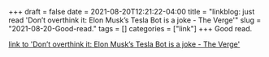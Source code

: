 +++draft = falsedate = 2021-08-20T12:21:22-04:00title = "linkblog: just read 'Don’t overthink it: Elon Musk’s Tesla Bot is a joke - The Verge'"slug = "2021-08-20-Good-read."tags = []categories = ["link"]+++Good read. [link to 'Don’t overthink it: Elon Musk’s Tesla Bot is a joke - The Verge'](https://www.theverge.com/2021/8/20/22633958/tesla-bot-elon-musk-ai-day)